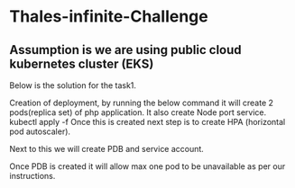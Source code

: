 # Thales-infinite-Challenge
## Assumption is we are using public cloud kubernetes cluster (EKS)

Below is the solution for the task1.


Creation of deployment, by running the below command it will create 2 pods(replica set) of php application.
It also create Node port service.
kubectl apply -f 
Once this is created next step is to create HPA (horizontal pod autoscaler).

Next to this we will create PDB and service account.

Once PDB is created it will allow max one pod to be unavailable as per our instructions.


